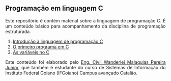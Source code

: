 ## Programação em linguagem C

<p align="justify">Este repositório é contém material sobre a linguagem de programação C. É um conteúdo básico para acompanhamento da disciplina de programação estruturada.</p>

<ol>
<li><a href="https://wmpjrufg.github.io/PROGRAMACAO-ESTRUTURADA-EM-C/CAP 1-1.html" target="_blank">Introdução à linguagem de programação C</a></li>
<li><a href="https://wmpjrufg.github.io/PROGRAMACAO-ESTRUTURADA-EM-C/CAP 1-2.html" target="_blank">O primeiro programa em C</a></li>
<li><a href="https://wmpjrufg.github.io/PROGRAMACAO-ESTRUTURADA-EM-C/CAP 1-3.html" target="_blank">As variáveis no C</a></li>
</ol>

<p align="justify">Este conteúdo foi elaborado pelo <a href="http://lattes.cnpq.br/2268506213083114" target="_blank">Eng. Civil Wanderlei Malaquias Pereira Junior</a>, que também é estudante do curso de Sistemas de Informação do Instituto Federal Goiano (IFGoiano) Campus avançado Catalão.</p>
